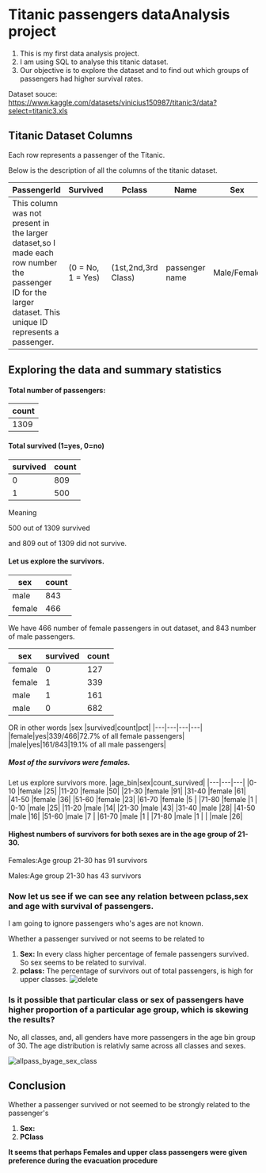 # Titanic passengers dataAnalysis project
1. This is my first data analysis project.
2. I am using SQL to analyse this titanic dataset.
3. Our objective is to explore the dataset and to find out which groups of passengers had higher survival rates.

Dataset souce:
https://www.kaggle.com/datasets/vinicius150987/titanic3/data?select=titanic3.xls

## Titanic Dataset Columns
Each row represents a passenger of the Titanic.

Below is the description of all the columns of the titanic dataset.

| PassengerId   |Survived            |Pclass                |Name             |Sex           |Age|SibSp|Parch|Ticket|Fare|Cabin|Embarked|Boat|Body|Home.dest|
| ------------- | -------------      | -------------        | -------------   | -------------| --|-----|---- |---|---|---|---|---|---|---|
| This column was not present in the larger dataset,so I made each row number the passenger ID for the larger dataset. This unique ID represents a passenger.   | (0 = No, 1 = Yes)  | (1st,2nd,3rd Class)  | passenger name  | Male/Female  |age|Nunmber of siblings or spouses|Number of parents or children on board|Ticket number|Passenger fare|cabin|Port of embarkment (C:Cherbourg,Q:Queenstown,S:Southampton)|Life boat number|Body number (if did not survive)|Home/destination|

## Exploring the data and summary statistics
#### Total number of passengers:
| count|
|----- |
|1309|

#### Total survived (1=yes, 0=no)
|survived |count|
|---|---|
|0|809|
|1|500|

Meaning 

500 out of 1309 survived

and 809 out of 1309 did not survive.

#### Let us explore the survivors.

|sex |count|
|---|---|
|male|843|
|female|466|

We have 466 number of female passengers in out dataset, and 843 number of male passengers.

|sex |survived|count|
|---|---|---|
|female|0|127|
|female|1|339|
|male|1|161|
|male|0|682|

OR in other words
|sex |survived|count|pct|
|---|---|---|---|
|female|yes|339/466|72.7% of all female passengers|
|male|yes|161/843|19.1% of all male passengers|

##### Most of the survivors were females. 

Let us explore survivors more.
|age_bin|sex|count_survived|
|---|---|---|
|0-10	|female	|25|
|11-20	|female	|50|
|21-30	|female	|91|
|31-40	|female	|61|
|41-50	|female	|36|
|51-60	|female	|23|
|61-70	|female	|5 |
|71-80	|female	|1 |
|0-10	|male	|25|
|11-20	|male	|14|
|21-30	|male	|43|
|31-40	|male	|28|
|41-50	|male	|16|
|51-60	|male	|7 |
|61-70	|male	|1 |
|71-80	|male	|1 |
|	|male	|26|

#### Highest numbers of survivors for both sexes are in the age group of 21-30.

Females:Age group 21-30 has 91 survivors

Males:Age group 21-30 has 43 survivors

### Now let us see if we can see any relation between pclass,sex and age with survival of passengers.

I am going to ignore passengers who's ages are not known.

Whether a passenger survived or not seems to be related to
1. **Sex:** In every class higher percentage of female passengers survived. So sex seems to be related to survival.
2. **pclass:** The percentage of survivors out of total passengers, is high for upper classes. 
![delete](https://github.com/user-attachments/assets/55c818bb-869f-4525-a962-7a61332de377)
### Is it possible that particular class or sex of passengers have higher proportion of a particular age group, which is skewing the results?
No, all classes, and, all genders have more passengers in the age bin group of 30. The age distribution is relativly same across all classes and sexes.

![allpass_byage_sex_class](https://github.com/user-attachments/assets/e0fd12c0-c094-4bc8-8b4f-adc0f7d977ac)

## Conclusion
Whether a passenger survived or not seemed to be strongly related to the passenger's
1. **Sex:**
2. **PClass**

**It seems that perhaps Females and upper class passengers were given preference during the evacuation procedure**





